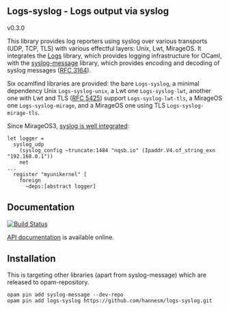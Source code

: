 ## Logs-syslog - Logs output via syslog
v0.3.0

This library provides log reporters using syslog over various transports (UDP,
TCP, TLS) with various effectful layers: Unix, Lwt, MirageOS.  It integrates the
[Logs](http://erratique.ch/software/logs) library, which provides logging
infrastructure for OCaml, with the
[syslog-message](http://verbosemo.de/syslog-message/) library, which provides
encoding and decoding of syslog messages ([RFC
3164](https://tools.ietf.org/html/rfc3164)).

Six ocamlfind libraries are provided: the bare `Logs-syslog`, a minimal
dependency Unix `Logs-syslog-unix`, a Lwt one `Logs-syslog-lwt`, another one
with Lwt and TLS ([RFC 5425](https://tools.ietf.org/html/rfc5425)) support
`Logs-syslog-lwt-tls`, a MirageOS one `Logs-syslog-mirage`, and a MirageOS one
using TLS `Logs-syslog-mirage-tls`.

Since MirageOS3, [syslog is well integrated](http://docs.mirage.io/mirage/Mirage/index.html#type-syslog_config):

```
let logger =
  syslog_udp
    (syslog_config ~truncate:1484 "nqsb.io" (Ipaddr.V4.of_string_exn "192.168.0.1"))
    net
...
  register "myunikernel" [
    foreign
      ~deps:[abstract logger]
```


## Documentation

[![Build Status](https://travis-ci.org/hannesm/logs-syslog.svg?branch=master)](https://travis-ci.org/hannesm/logs-syslog)

[API documentation](https://hannesm.github.io/logs-syslog/doc/) is available online.

## Installation

This is targeting other libraries (apart from syslog-message) which are released to opam-repository.

```
opam pin add syslog-message --dev-repo
opam pin add logs-syslog https://github.com/hannesm/logs-syslog.git
```
